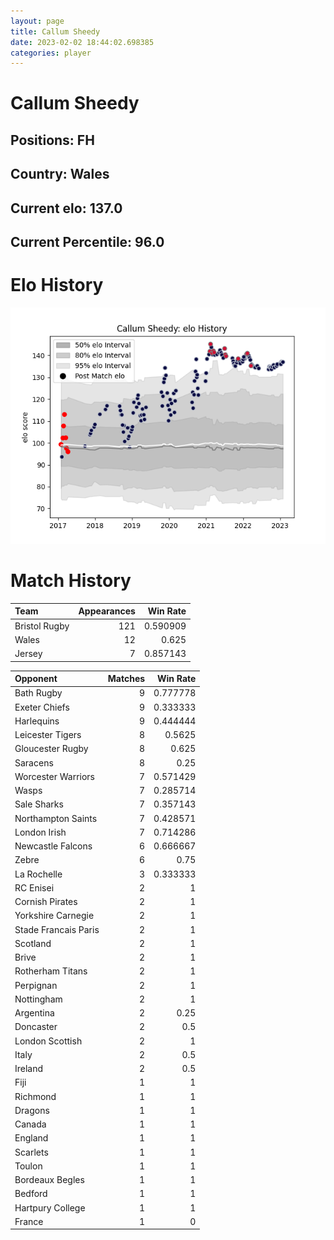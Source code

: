 ```yaml
---  
layout: page  
title: Callum Sheedy  
date: 2023-02-02 18:44:02.698385  
categories: player  
---
```

# Callum Sheedy

## Positions: FH

## Country: Wales

## Current elo: 137.0

## Current Percentile: 96.0

# Elo History


![elo history](history_CallumSheedy.png)
# Match History


| Team          |   Appearances |   Win Rate |
|:--------------|--------------:|-----------:|
| Bristol Rugby |           121 |   0.590909 |
| Wales         |            12 |   0.625    |
| Jersey        |             7 |   0.857143 |

| Opponent             |   Matches |   Win Rate |
|:---------------------|----------:|-----------:|
| Bath Rugby           |         9 |   0.777778 |
| Exeter Chiefs        |         9 |   0.333333 |
| Harlequins           |         9 |   0.444444 |
| Leicester Tigers     |         8 |   0.5625   |
| Gloucester Rugby     |         8 |   0.625    |
| Saracens             |         8 |   0.25     |
| Worcester Warriors   |         7 |   0.571429 |
| Wasps                |         7 |   0.285714 |
| Sale Sharks          |         7 |   0.357143 |
| Northampton Saints   |         7 |   0.428571 |
| London Irish         |         7 |   0.714286 |
| Newcastle Falcons    |         6 |   0.666667 |
| Zebre                |         6 |   0.75     |
| La Rochelle          |         3 |   0.333333 |
| RC Enisei            |         2 |   1        |
| Cornish Pirates      |         2 |   1        |
| Yorkshire Carnegie   |         2 |   1        |
| Stade Francais Paris |         2 |   1        |
| Scotland             |         2 |   1        |
| Brive                |         2 |   1        |
| Rotherham Titans     |         2 |   1        |
| Perpignan            |         2 |   1        |
| Nottingham           |         2 |   1        |
| Argentina            |         2 |   0.25     |
| Doncaster            |         2 |   0.5      |
| London Scottish      |         2 |   1        |
| Italy                |         2 |   0.5      |
| Ireland              |         2 |   0.5      |
| Fiji                 |         1 |   1        |
| Richmond             |         1 |   1        |
| Dragons              |         1 |   1        |
| Canada               |         1 |   1        |
| England              |         1 |   1        |
| Scarlets             |         1 |   1        |
| Toulon               |         1 |   1        |
| Bordeaux Begles      |         1 |   1        |
| Bedford              |         1 |   1        |
| Hartpury College     |         1 |   1        |
| France               |         1 |   0        |
